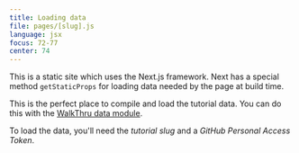 ```yaml
---
title: Loading data
file: pages/[slug].js
language: jsx
focus: 72-77
center: 74
---
```


This is a static site which uses the Next.js framework. Next has a special method `getStaticProps` for loading data needed by the page at build time. 

This is the perfect place to compile and load the tutorial data. You can do this with the [WalkThru data module](https://github.com/walkthru/data).

To load the data, you'll need the *tutorial slug* and a *GitHub Personal Access Token*.
